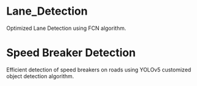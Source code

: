 # Lane_Detection
Optimized Lane Detection using FCN algorithm.
# Speed Breaker Detection
Efficient detection of speed breakers on roads using YOLOv5 customized object detection algorithm.
